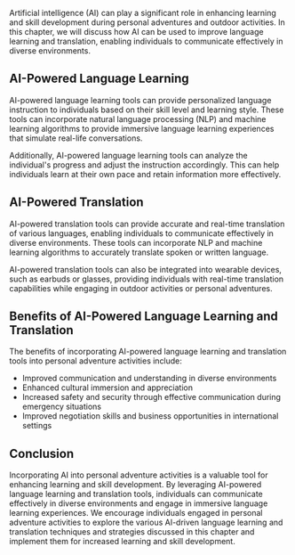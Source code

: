 
Artificial intelligence (AI) can play a significant role in enhancing learning and skill development during personal adventures and outdoor activities. In this chapter, we will discuss how AI can be used to improve language learning and translation, enabling individuals to communicate effectively in diverse environments.

AI-Powered Language Learning
----------------------------

AI-powered language learning tools can provide personalized language instruction to individuals based on their skill level and learning style. These tools can incorporate natural language processing (NLP) and machine learning algorithms to provide immersive language learning experiences that simulate real-life conversations.

Additionally, AI-powered language learning tools can analyze the individual's progress and adjust the instruction accordingly. This can help individuals learn at their own pace and retain information more effectively.

AI-Powered Translation
----------------------

AI-powered translation tools can provide accurate and real-time translation of various languages, enabling individuals to communicate effectively in diverse environments. These tools can incorporate NLP and machine learning algorithms to accurately translate spoken or written language.

AI-powered translation tools can also be integrated into wearable devices, such as earbuds or glasses, providing individuals with real-time translation capabilities while engaging in outdoor activities or personal adventures.

Benefits of AI-Powered Language Learning and Translation
--------------------------------------------------------

The benefits of incorporating AI-powered language learning and translation tools into personal adventure activities include:

* Improved communication and understanding in diverse environments
* Enhanced cultural immersion and appreciation
* Increased safety and security through effective communication during emergency situations
* Improved negotiation skills and business opportunities in international settings

Conclusion
----------

Incorporating AI into personal adventure activities is a valuable tool for enhancing learning and skill development. By leveraging AI-powered language learning and translation tools, individuals can communicate effectively in diverse environments and engage in immersive language learning experiences. We encourage individuals engaged in personal adventure activities to explore the various AI-driven language learning and translation techniques and strategies discussed in this chapter and implement them for increased learning and skill development.
